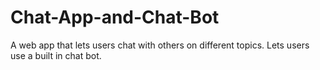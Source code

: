 # Chat-App-and-Chat-Bot
A web app that lets users chat with others on different topics. Lets users use a built in chat bot.
